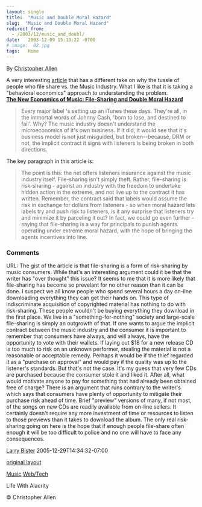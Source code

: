```yaml
---
layout: single
title:  "Music and Double Moral Hazard"
slug:  "Music and Double Moral Hazard"
redirect_from:
  - /2003/12/music_and_doubl/
date:   2003-12-09 15:13:22 -0700
# image:  02.jpg
tags:   Home
---
```



By [Christopher Allen](/lwa/about)

A very interesting [article](http://www.bubblegeneration.com/level2.cfm?resource=musicrisk1) that has a different take on why the tussle of people who file share vs. the Music Industry. What I like is that it is taking a "behavioral economics" approach to understanding the problem.  
**[The New Economics of Music: File-Sharing and Double Moral Hazard](http://www.bubblegeneration.com/level2.cfm?resource=musicrisk1)**  

> Every major label 's setting up an iTunes these days. They're all, in the immortal words of Johnny Cash, 'born to lose, and destined to fail'. Why? The music industry doesn't understand the microeconomics of it's own business. If it did, it would see that it's business model is not just misguided, but broken--because, DRM or not, the implicit contract it signs with listeners is being broken in both directions.

  
The key paragraph in this article is:

> The point is this: the net offers listeners insurance against the music industry itself. File-sharing isn't simply theft. Rather, file-sharing is risk-sharing - against an industry with the freedom to undertake hidden action in the extreme, and not live up to the contract it has written. Remember, the contract said that labels would assume the risk in exchange for dollars from listeners - so when moral hazard lets labels try and push risk to listeners, is it any surprise that listeners try and minimize it by parceling it out? In fact, we could go even further - saying that file-sharing is a way for principals to punish agents operating under extreme moral hazard, with the hope of bringing the agents incentives into line.

### Comments

URL: The gist of the article is that file-sharing is a form of risk-sharing by music consumers. While that's an interesting argument could it be that the writer has "over thought" this issue? It seems to me that it is more likely that file-sharing has become so prevelant for no other reason than it can be done. I suspect we all know people who spend several hours a day on-line downloading everything they can get their hands on. This type of indiscriminate acquisition of copyrighted material has nothing to do with risk-sharing. These people wouldn't be buying everything they download in the first place. We live in a "something-for-nothing" society and large-scale file-sharing is simply an outgrowth of that. If one wants to argue the implicit contract between the music industry and the consumer it is important to remember that consumers have always, and will always, have the opportunity to vote with their wallets. If laying out $18 for a new release CD is too much to risk on an unknown performer, stealing the material is not a reasonable or acceptable remedy. Perhaps it would be if the thief regarded it as a "purchase on approval" and would pay if the quality was up to the listener's standards. But that's not the case. It's my guess that very few CDs are purchased because the consumer stole it and liked it. After all, what would motivate anyone to pay for something that had already been obtained free of charge? There is an argument that runs contrary to the writer's which says that consumers have plenty of opportunity to mitigate their purchase risk ahead of time. Brief "preview" versions of many, if not most, of the songs on new CDs are readily available from on-line sellers. It certainly doesn't require any more investment of time or resources to listen to those previews than it takes to download the album. The only real risk-sharing going on here is the hope that if enough people file-share often enough it will be too difficult to police and no one will have to face any consequences.

[Larry Bister](#) 2005-12-29T14:34:32-07:00

[original layout](/previous/2003/12/music_and_doubl.html)

[Music](/tags/music/) [Web/Tech](/tags/web/tech/)

Life With Alacrity

© Christopher Allen